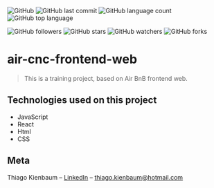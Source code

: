 ![GitHub](https://img.shields.io/github/license/ThiagoKienbaum/air-cnc-frontend-web)
![GitHub last commit](https://img.shields.io/github/last-commit/ThiagoKienbaum/air-cnc-frontend-web)
![GitHub language count](https://img.shields.io/github/languages/count/ThiagoKienbaum/air-cnc-frontend-web)
![GitHub top language](https://img.shields.io/github/languages/top/ThiagoKienbaum/air-cnc-frontend-web)


![GitHub followers](https://img.shields.io/github/followers/ThiagoKienbaum?label=Follow&style=social)
![GitHub stars](https://img.shields.io/github/stars/ThiagoKienbaum/air-cnc-frontend-web?style=social)
![GitHub watchers](https://img.shields.io/github/watchers/ThiagoKienbaum/air-cnc-frontend-web?style=social)
![GitHub forks](https://img.shields.io/github/forks/ThiagoKienbaum/air-cnc-frontend-web?style=social)


# air-cnc-frontend-web

> This is a training project, based on Air BnB frontend web.

## Technologies used on this project
- JavaScript
- React
- Html
- CSS

## Meta

Thiago Kienbaum – [LinkedIn](https://www.linkedin.com/in/thiago-kienbaum/) – thiago.kienbaum@hotmail.com
